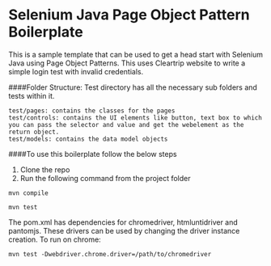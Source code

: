 # Selenium Java Page Object Pattern Boilerplate


This is a sample template that can be used to get a head start with Selenium Java using Page Object Patterns.  This uses Cleartrip website to write a simple login test with invalid credentials.

####Folder Structure:
Test directory has all the necessary sub folders and tests within it.
````
test/pages: contains the classes for the pages
test/controls: contains the UI elements like button, text box to which you can pass the selector and value and get the webelement as the return object.
test/models: contains the data model objects
````
####To use this boilerplate follow the below steps
1. Clone the repo
2.  Run the following command from the project folder 
```
mvn compile
```
```
mvn test
```

The pom.xml has dependencies for chromedriver, htmluntidriver and pantomjs. These drivers can be used by changing the driver instance creation. To run on chrome:
 ```
 mvn test -Dwebdriver.chrome.driver=/path/to/chromedriver
 ```   
